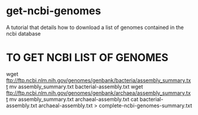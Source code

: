 # get-ncbi-genomes
A tutorial that details how to download a list of genomes contained in the ncbi database

# TO GET NCBI LIST OF GENOMES
wget ftp://ftp.ncbi.nlm.nih.gov/genomes/genbank/bacteria/assembly_summary.txt
mv assembly_summary.txt bacterial-assembly.txt
wget ftp://ftp.ncbi.nlm.nih.gov/genomes/genbank/archaea/assembly_summary.txt
mv assembly_summary.txt archaeal-assembly.txt
cat bacterial-assembly.txt archaeal-assembly.txt > complete-ncbi-genomes-summary.txt
